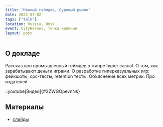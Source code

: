 ```yaml
---
title: "Няшный геймдев, Суровый рынок"
date: 2022-07-02
tags: ["talk"]
location: Russia, Omsk
event: CityHeroes, Точка кипения
layout: post
---
```


## О докладе

Рассказ про промышленный геймдев в жанре hyper casual. О том, как зарабатывают деньги играми. О разработке гиперказуальных игр: фейкшоты, cpc-тесты, retention тесты. Объяснение всех метрик. Про издателей.

::youtube[Видео]{#2ZWGOpevnNk}

## Материалы

- [слайды](https://docs.google.com/presentation/d/e/2PACX-1vS78kLmcfoGIt2wpNaNpvfTc_7vGIG7N71xH6UxpnYLx3LP7jUEx8V4tvHA0U09pfXzr4CqNorOEGt0/pub?start=false&loop=false&delayms=3000&slide=id.p)
